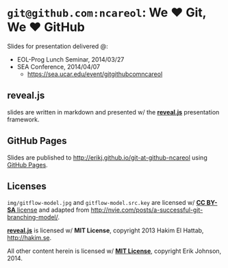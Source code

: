 # `git@github.com:ncareol`: We ❤ Git, We ❤ GitHub

Slides for presentation delivered @:

- EOL-Prog Lunch Seminar, 2014/03/27
- SEA Conference, 2014/04/07
  - https://sea.ucar.edu/event/gitgithubcomncareol

## reveal.js

slides are written in markdown and presented w/ the [**reveal.js**](https://github.com/hakimel/reveal.js/) presentation framework.

## GitHub Pages

Slides are published to http://erikj.github.io/git-at-github-ncareol using [GitHub Pages](http://pages.github.com/).

## Licenses

`img/gitflow-model.jpg` and `gitflow-model.src.key` are licensed w/ [**CC BY-SA** license](http://creativecommons.org/licenses/by-sa/3.0/) and adapted from http://nvie.com/posts/a-successful-git-branching-model/.

[**reveal.js**](http://lab.hakim.se/reveal-js) is licensed w/ **MIT License**, copyright 2013 Hakim El Hattab, http://hakim.se.

All other content herein is licensed w/ [**MIT License**](https://github.com/erikj/git-at-github-ncareol/blob/gh-pages/LICENSE.txt), copyright Erik Johnson, 2014.
